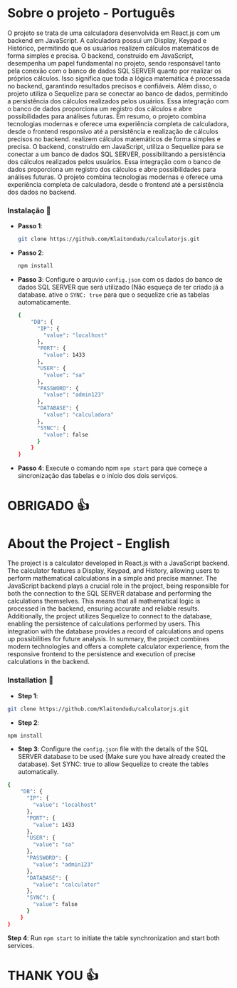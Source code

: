 # Sobre o projeto - Português
O projeto se trata de uma calculadora desenvolvida em React.js com um backend em JavaScript. A calculadora possui um Display, Keypad e Histórico, permitindo que os usuários realizem cálculos matemáticos de forma simples e precisa. O backend, construído em JavaScript, desempenha um papel fundamental no projeto, sendo responsável tanto pela conexão com o banco de dados SQL SERVER quanto por realizar os próprios cálculos. Isso significa que toda a lógica matemática é processada no backend, garantindo resultados precisos e confiáveis. Além disso, o projeto utiliza o Sequelize para se conectar ao banco de dados, permitindo a persistência dos cálculos realizados pelos usuários. Essa integração com o banco de dados proporciona um registro dos cálculos e abre possibilidades para análises futuras. Em resumo, o projeto combina tecnologias modernas e oferece uma experiência completa de calculadora, desde o frontend responsivo até a persistência e realização de cálculos precisos no backend. realizem cálculos matemáticos de forma simples e precisa. O backend, construído em JavaScript, utiliza o Sequelize para se conectar a um banco de dados SQL SERVER, possibilitando a persistência dos cálculos realizados pelos usuários. Essa integração com o banco de dados proporciona um registro dos cálculos e abre possibilidades para análises futuras. O projeto combina tecnologias modernas e oferece uma experiência completa de calculadora, desde o frontend até a persistência dos dados no backend.

### Instalação 💽

- **Passo 1**: 
  ```bash
  git clone https://github.com/Klaitondudu/calculatorjs.git
  ```
- **Passo 2**: 
  ```bash
  npm install
  ```
- **Passo 3**:
  Configure o arquvio `config.json` com os dados do banco de dados SQL SERVER que será utilizado (Não esqueça de ter criado já a database. ative o `SYNC: true` para que o sequelize crie as tabelas automaticamente.
  ```bash
  {
      "DB": {
        "IP": {
          "value": "localhost"
        },
        "PORT": {
          "value": 1433
        },
        "USER": {
          "value": "sa"
        },
        "PASSWORD": {
          "value": "admin123"
        },
        "DATABASE": {
          "value": "calculadora"
        },
        "SYNC": {
          "value": false
        }
      }
  }
  ```
- **Passo 4**:
  Execute o comando npm `npm start` para que começe a sincronização das tabelas e o início dos dois serviços.

# OBRIGADO 👍

# About the Project - English
The project is a calculator developed in React.js with a JavaScript backend. The calculator features a Display, Keypad, and History, allowing users to perform mathematical calculations in a simple and precise manner. The JavaScript backend plays a crucial role in the project, being responsible for both the connection to the SQL SERVER database and performing the calculations themselves. This means that all mathematical logic is processed in the backend, ensuring accurate and reliable results. Additionally, the project utilizes Sequelize to connect to the database, enabling the persistence of calculations performed by users. This integration with the database provides a record of calculations and opens up possibilities for future analysis. In summary, the project combines modern technologies and offers a complete calculator experience, from the responsive frontend to the persistence and execution of precise calculations in the backend.

### Installation 💽
- **Step 1**:
```bash
git clone https://github.com/Klaitondudu/calculatorjs.git
```
- **Step 2**:
```bash
npm install
```
- **Step 3**:
    Configure the `config.json` file with the details of the SQL SERVER database to be used (Make sure you have already created the database). Set SYNC: true to allow Sequelize to create the tables automatically.
```bash
{
    "DB": {
      "IP": {
        "value": "localhost"
      },
      "PORT": {
        "value": 1433
      },
      "USER": {
        "value": "sa"
      },
      "PASSWORD": {
        "value": "admin123"
      },
      "DATABASE": {
        "value": "calculator"
      },
      "SYNC": {
        "value": false
      }
    }
}
```
**Step 4**:
Run `npm start` to initiate the table synchronization and start both services.
# THANK YOU 👍
